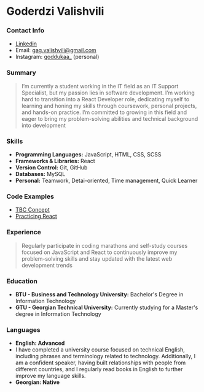 # Goderdzi Valishvili

### Contact Info

- [Linkedin](linkedin.com/in/goderdzi-valishvili-ba509b2b)
- Email: <gag.valishvili@gmail.com>
- Instagram: [goddukaa_](instagram.com/goddukaa_?igsh=Y3N1bmR4eGt6b2R0&utm_source=qr) (personal)

### Summary

> I’m currently a student working in the IT field as an IT Support Specialist, but my passion lies in software development. I’m working hard to transition into a React Developer role, dedicating myself to learning and honing my skills through coursework, personal projects, and hands-on practice. I’m committed to growing in this field and eager to bring my problem-solving abilities and technical background into development

### Skills

- **Programming Languages:** JavaScript, HTML, CSS, SCSS
- **Frameworks & Libraries:** React
- **Version Control:** Git, GitHub
- **Databases:** MySQL
- **Personal:** Teamwork, Detai-oriented, Time management, Quick Learner

### Code Examples 

- [TBC Concept](https://github.com/Goderdza/TBC)
- [Practicing React](https://github.com/Goderdza/store-app)

### Experience

> Regularly participate in coding marathons and self-study courses focused on JavaScript and React to continuously improve my problem-solving skills and stay updated with the latest web development trends

### Education 

- **BTU - Business and Technology University:** Bachelor's Degree in Information Technology
- **GTU - Georgian Technical University:** Currently studying for a Master's degree in Information Technology

### Languages
- **English: Advanced**
- I have completed a university course focused on technical English, including phrases and terminology related to technology. Additionally, I am a confident speaker, having built relationships with people from different countries, and I regularly read books in English to further improve my language skills.
- **Georgian: Native**
